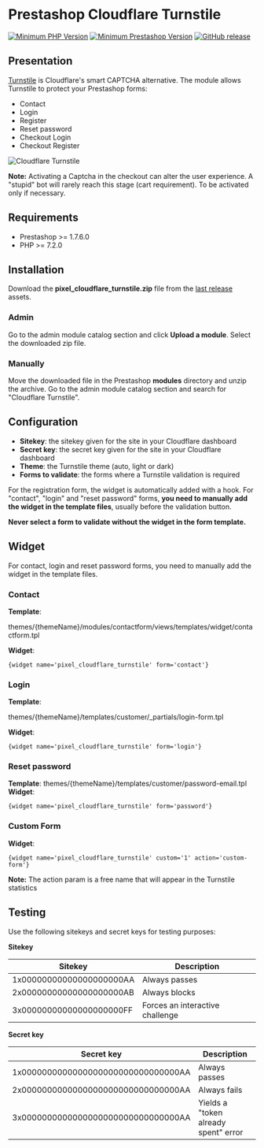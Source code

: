 # Prestashop Cloudflare Turnstile

[![Minimum PHP Version](https://img.shields.io/badge/php-%3E%3D%207.2-green)](https://php.net/)
[![Minimum Prestashop Version](https://img.shields.io/badge/prestashop-%3E%3D%201.7.6.0-green)](https://www.prestashop.com)
[![GitHub release](https://img.shields.io/github/v/release/Pixel-Open/prestashop-cloudflare-turnstile)](https://github.com/Pixel-Open/prestashop-cloudflare-turnstile/releases)

## Presentation

[Turnstile](https://developers.cloudflare.com/turnstile/) is Cloudflare's smart CAPTCHA alternative. The module allows Turnstile to protect your Prestashop forms:

- Contact
- Login
- Register
- Reset password
- Checkout Login
- Checkout Register

![Cloudflare Turnstile](screenshot.png)

**Note:** Activating a Captcha in the checkout can alter the user experience. A "stupid" bot will rarely reach this stage (cart requirement). To be activated only if necessary.

## Requirements

- Prestashop >= 1.7.6.0
- PHP >= 7.2.0

## Installation

Download the **pixel_cloudflare_turnstile.zip** file from the [last release](https://github.com/Pixel-Open/prestashop-cloudflare-turnstile/releases/latest) assets.

### Admin

Go to the admin module catalog section and click **Upload a module**. Select the downloaded zip file.

### Manually

Move the downloaded file in the Prestashop **modules** directory and unzip the archive. Go to the admin module catalog section and search for "Cloudflare Turnstile".

## Configuration

- **Sitekey**: the sitekey given for the site in your Cloudflare dashboard
- **Secret key**: the secret key given for the site in your Cloudflare dashboard
- **Theme**: the Turnstile theme (auto, light or dark)
- **Forms to validate**: the forms where a Turnstile validation is required

For the registration form, the widget is automatically added with a hook. For "contact", "login" and "reset password" forms, **you need to manually add the widget in the template files**, usually before the validation button.

**Never select a form to validate without the widget in the form template.**

## Widget

For contact, login and reset password forms, you need to manually add the widget in the template files.

### Contact

**Template**:

themes/{themeName}/modules/contactform/views/templates/widget/contactform.tpl

**Widget**:

```smarty
{widget name='pixel_cloudflare_turnstile' form='contact'}
```

### Login

**Template**:

themes/{themeName}/templates/customer/_partials/login-form.tpl

**Widget**:

```smarty
{widget name='pixel_cloudflare_turnstile' form='login'}
```

### Reset password
**Template**:
themes/{themeName}/templates/customer/password-email.tpl
**Widget**:
```smarty
{widget name='pixel_cloudflare_turnstile' form='password'}
```

### Custom Form
**Widget**:
```smarty
{widget name='pixel_cloudflare_turnstile' custom='1' action='custom-form'}
```

**Note:** The action param is a free name that will appear in the Turnstile statistics


## Testing

Use the following sitekeys and secret keys for testing purposes:

**Sitekey**

| Sitekey                  | Description                     |
|--------------------------|---------------------------------|
| 1x00000000000000000000AA | Always passes                   |
| 2x00000000000000000000AB | Always blocks                   |
| 3x00000000000000000000FF | Forces an interactive challenge |

**Secret key**

| Secret key                          | Description                          |
|-------------------------------------|--------------------------------------|
| 1x0000000000000000000000000000000AA | Always passes                        |
| 2x0000000000000000000000000000000AA | Always fails                         |
| 3x0000000000000000000000000000000AA | Yields a "token already spent" error |